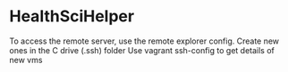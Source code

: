 # HealthSciHelper
 
 To access the remote server, use the remote explorer config.
 Create new ones in the C drive (.ssh) folder 
 Use vagrant ssh-config to get details of new vms
